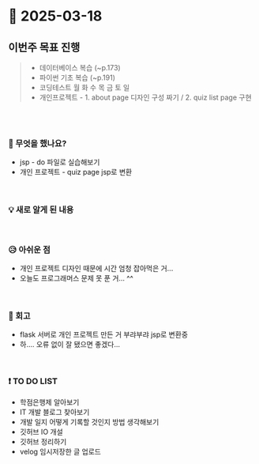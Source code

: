 # 📅 2025-03-18

## 이번주 목표 진행
>- 데이터베이스 복습 (~p.173)
>- 파이썬 기초 복습 (~p.191)
>- 코딩테스트 월 화 수 목 금 토 일
>- 개인프로젝트 - 1. about page 디자인 구성 짜기 / 2. quiz list page 구현

<br><br>

### 👀 무엇을 했나요?
- jsp - do 파일로 실습해보기
- 개인 프로젝트 - quiz page jsp로 변환
  
<br>

### 💡 새로 알게 된 내용

<br>

### 😥 아쉬운 점
- 개인 프로젝트 디자인 때문에 시간 엄청 잡아먹은 거...
- 오늘도 프로그래머스 문제 못 푼 거... ^^
  
<br>

### 💬 회고
- flask 서버로 개인 프로젝트 만든 거 부랴부랴 jsp로 변환중
- 하.... 오류 없이 잘 됐으면 좋겠다...

<br>

### ❗ TO DO LIST
- 학점은행제 알아보기
- IT 개발 블로그 찾아보기
- 개발 일지 어떻게 기록할 것인지 방법 생각해보기
- 깃허브 IO 개설
- 깃허브 정리하기
- velog 임시저장한 글 업로드
